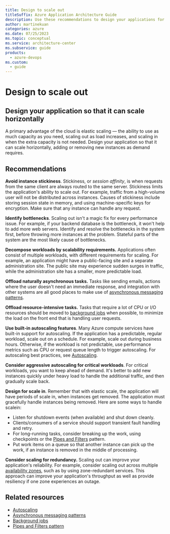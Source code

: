 ```yaml
---
title: Design to scale out
titleSuffix: Azure Application Architecture Guide
description: Use these recommendations to design your applications for horizontal scaling, which is the ability to use as much capacity as the application needs.
author: martinekuan
categories: azure
ms.date: 07/25/2023
ms.topic: conceptual
ms.service: architecture-center
ms.subservice: guide
products:
  - azure-devops
ms.custom:
  - guide
---
```


# Design to scale out

## Design your application so that it can scale horizontally

A primary advantage of the cloud is elastic scaling &mdash; the ability to use as much capacity as you need, scaling out as load increases, and scaling in when the extra capacity is not needed. Design your application so that it can scale horizontally, adding or removing new instances as demand requires.

## Recommendations

**Avoid instance stickiness**. Stickiness, or *session affinity*, is when requests from the same client are always routed to the same server. Stickiness limits the application's ability to scale out. For example, traffic from a high-volume user will not be distributed across instances. Causes of stickiness include storing session state in memory, and using machine-specific keys for encryption. Make sure that any instance can handle any request.

**Identify bottlenecks**. Scaling out isn't a magic fix for every performance issue. For example, if your backend database is the bottleneck, it won't help to add more web servers. Identify and resolve the bottlenecks in the system first, before throwing more instances at the problem. Stateful parts of the system are the most likely cause of bottlenecks.

**Decompose workloads by scalability requirements.**  Applications often consist of multiple workloads, with different requirements for scaling. For example, an application might have a public-facing site and a separate administration site. The public site may experience sudden surges in traffic, while the administration site has a smaller, more predictable load.

**Offload naturally asynchronous tasks.** Tasks like sending emails, actions where the user doesn't need an immediate response, and integration with other systems are all good places to make use of [asynchronous messaging patterns](/dotnet/architecture/microservices/architect-microservice-container-applications/asynchronous-message-based-communication).

**Offload resource-intensive tasks.** Tasks that require a lot of CPU or I/O resources should be moved to [background jobs][background-jobs] when possible, to minimize the load on the front end that is handling user requests.

**Use built-in autoscaling features**. Many Azure compute services have built-in support for autoscaling. If the application has a predictable, regular workload, scale out on a schedule. For example, scale out during business hours. Otherwise, if the workload is not predictable, use performance metrics such as CPU or request queue length to trigger autoscaling. For autoscaling best practices, see [Autoscaling][autoscaling].

**Consider aggressive autoscaling for critical workloads**. For critical workloads, you want to keep ahead of demand. It's better to add new instances quickly under heavy load to handle the additional traffic, and then gradually scale back.

**Design for scale in**.  Remember that with elastic scale, the application will have periods of scale in, when instances get removed. The application must gracefully handle instances being removed. Here are some ways to handle scalein:

- Listen for shutdown events (when available) and shut down cleanly.
- Clients/consumers of a service should support transient fault handling and retry.
- For long-running tasks, consider breaking up the work, using checkpoints or the [Pipes and Filters][pipes-filters-pattern] pattern.
- Put work items on a queue so that another instance can pick up the work, if an instance is removed in the middle of processing.

**Consider scaling for redundancy.** Scaling out can improve your application's reliability. For example, consider scaling out across multiple [availability zones](/azure/reliability/availability-zones-overview), such as by using zone-redundant services. This approach can improve your application's throughput as well as provide resiliency if one zone experiences an outage.

## Related resources

- [Autoscaling](/azure/architecture/best-practices/auto-scaling)
- [Asynchronous messaging patterns](/dotnet/architecture/microservices/architect-microservice-container-applications/asynchronous-message-based-communication)
- [Background jobs](/azure/architecture/best-practices/background-jobs)
- [Pipes and Filters pattern](/azure/architecture/patterns/pipes-and-filters)

<!-- links -->

[autoscaling]: ../../best-practices/auto-scaling.md
[background-jobs]: ../../best-practices/background-jobs.md
[pipes-filters-pattern]: ../../patterns/pipes-and-filters.yml
